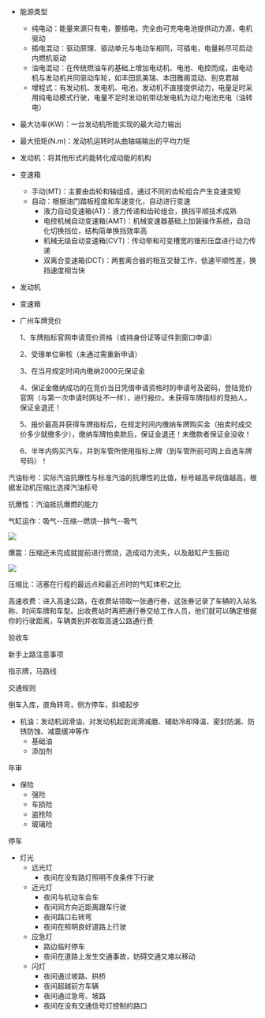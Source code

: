- 能源类型
  - 纯电动：能量来源只有电，要插电，完全由可充电电池提供动力源，电机驱动
  - 插电混动：驱动原理、驱动单元与电动车相同，可插电，电量耗尽可启动内燃机驱动
  - 油电混动：在传统燃油车的基础上增加电动机、电池、电控而成，由电动机与发动机共同驱动车轮，如丰田凯美瑞、本田雅阁混动、别克君越
  - 增程式：有发动机、发电机、电池，发动机不直接提供动力，电量足时采用纯电动模式行驶，电量不足时发动机带动发电机为动力电池充电（油转电）
- 最大功率(KW)：一台发动机所能实现的最大动力输出
- 最大扭矩(N.m)：发动机运转时从曲轴端输出的平均力矩
- 发动机：将其他形式的能转化成动能的机构
- 变速箱
  - 手动(MT)：主要由齿轮和轴组成，通过不同的齿轮组合产生变速变矩
  - 自动：根据油门踏板程度和车速变化，自动进行变速
    - 液力自动变速箱(AT)：液力传递和齿轮组合，换挡平顺技术成熟
    - 电控机械自动变速箱(AMT)：机械变速器基础上加装操作系统，自动化切换挡位，结构简单换挡效率高
    - 机械无级自动变速箱(CVT)：传动带和可变槽宽的锥形压盘进行动力传递
    - 双离合变速箱(DCT)：两套离合器的相互交替工作，低速平顺性差，换挡速度相当快

- 发动机
- 变速箱

  





- 广州车牌竞价

  1、车牌指标官网申请竞价资格（或持身份证等证件到窗口申请）

  2、受理单位审核（未通过需重新申请）

  3、在当月规定时间内缴纳2000元保证金

  4、保证金缴纳成功的在竞价当日凭借申请资格时的申请号及密码，登陆竞价官网（与第一次申请时网址不一样），进行报价。未获得车牌指标的竞拍人，保证金退还！

  5、报价最高并获得车牌指标后，在规定时间内缴纳车牌购买金（拍卖时成交价多少就缴多少），缴纳车牌拍卖款后，保证金退还！未缴款者保证金没收！

  6、半年内购买汽车，并到车管所使用指标上牌（到车管所前可网上自选车牌号码）！







汽油标号：实际汽油抗爆性与标准汽油的抗爆性的比值，标号越高辛烷值越高，根据发动机压缩比选择汽油标号

抗爆性：汽油抵抗爆燃的能力

气缸运作：吸气--压缩--燃烧--排气--吸气

<img src="https://pic2.zhimg.com/v2-8ab4edcdf1a80f6c95f4b92884ab5b81_b.gif" />



爆震：压缩还未完成就提前进行燃烧，造成动力流失，以及敲缸产生振动

<img src="https://pic3.zhimg.com/v2-3e301aa769ee76e52cda532db04989ce_b.gif" />

压缩比：活塞在行程的最远点和最近点时的气缸体积之比

高速收费：进入高速公路，在收费站领取一张通行券，这张券记录了车辆的入站名称、时间车牌和车型。出收费站时再把通行券交给工作人员，他们就可以确定根据你的行驶距离，车辆类别并收取高速公路通行费

验收车

新手上路注意事项

指示牌，马路线

交通规则

倒车入库，直角转弯，侧方停车，斜坡起步

- 机油：发动机润滑油，对发动机起到润滑减磨、辅助冷却降温、密封防漏、防锈防蚀、减震缓冲等作
  - 基础油
  - 添加剂

年审

- 保险
  - 强险
  - 车损险
  - 盗抢险
  - 玻璃险

停车

- 灯光
  - 远光灯
    - 夜间在没有路灯照明不良条件下行驶
  - 近光灯
    - 夜间与机动车会车
    - 夜间同方向近距离跟车行驶
    - 夜间路口右转弯
    - 夜间在照明良好道路上行驶
  - 应急灯
    - 路边临时停车
    - 夜间在道路上发生交通事故，妨碍交通又难以移动
  - 闪灯
    - 夜间通过坡路、拱桥
    - 夜间超越前方车辆
    - 夜间通过急弯、坡路
    - 夜间在没有交通信号灯控制的路口



